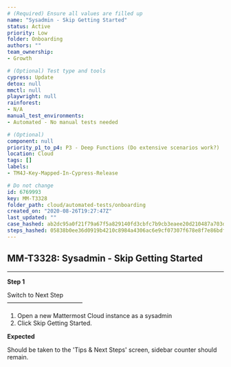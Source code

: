 ```yaml
---
# (Required) Ensure all values are filled up
name: "Sysadmin - Skip Getting Started"
status: Active
priority: Low
folder: Onboarding
authors: ""
team_ownership: 
- Growth

# (Optional) Test type and tools
cypress: Update
detox: null
mmctl: null
playwright: null
rainforest: 
- N/A
manual_test_environments: 
- Automated - No manual tests needed

# (Optional)
component: null
priority_p1_to_p4: P3 - Deep Functions (Do extensive scenarios work?)
location: Cloud
tags: []
labels: 
- TM4J-Key-Mapped-In-Cypress-Release

# Do not change
id: 6769993
key: MM-T3328
folder_path: cloud/automated-tests/onboarding
created_on: "2020-08-26T19:27:47Z"
last_updated: ""
case_hashed: ab2dc95a0f21f79a67f5a829140fd3cbfc7b9cb3eaee20d210487a703d8c3700cb3c724c1d549ef436b390c546d3bacf
steps_hashed: 05838b0ee36d0919b4210c8984a4306ac6e9cf07307f678e8f7e86bdf17da89d9fe0496490b12b5c57be0420131af40d
---
```


## MM-T3328: Sysadmin - Skip Getting Started

---

**Step 1**

Switch to Next Step\
–––––––––––––––––––––––––

1. Open a new Mattermost Cloud instance as a sysadmin
2. Click Skip Getting Started.

**Expected**

Should be taken to the 'Tips & Next Steps' screen, sidebar counter should remain.
